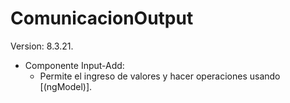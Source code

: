 # ComunicacionOutput

Version: 8.3.21.

* Componente Input-Add:
    * Permite el ingreso de valores y hacer operaciones usando [(ngModel)].